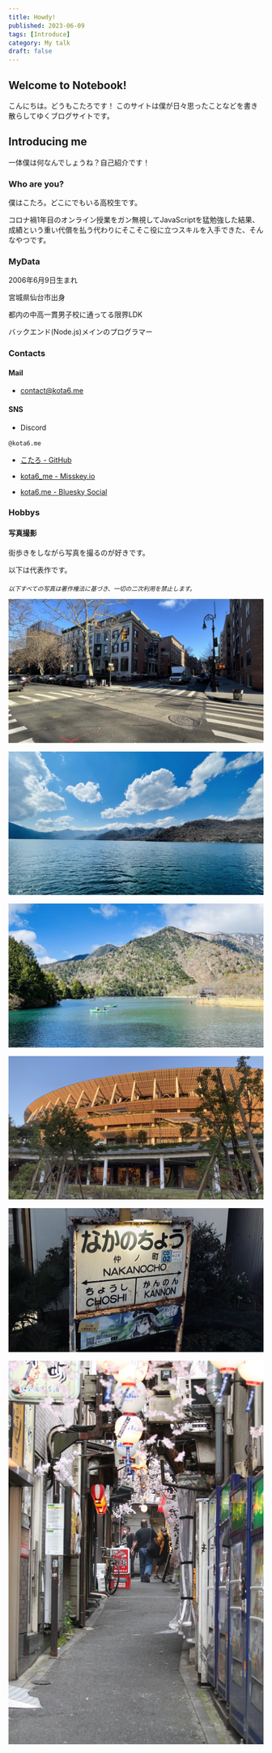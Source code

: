 ```yaml
---
title: Howdy!
published: 2023-06-09
tags: [Introduce]
category: My talk
draft: false
---
```


## Welcome to Notebook!

こんにちは。どうもこたろです！
このサイトは僕が日々思ったことなどを書き散らしてゆくブログサイトです。

## Introducing me

一体僕は何なんでしょうね？自己紹介です！

### Who are you?
僕はこたろ。どこにでもいる高校生です。

コロナ禍1年目のオンライン授業をガン無視してJavaScriptを猛勉強した結果、成績という重い代償を払う代わりにそこそこ役に立つスキルを入手できた、そんなやつです。

### MyData
2006年6月9日生まれ

宮城県仙台市出身

都内の中高一貫男子校に通ってる限界LDK

バックエンド(Node.js)メインのプログラマー

### Contacts

#### Mail
- contact@kota6.me

#### SNS
- Discord
```txt
@kota6.me
```

- [こたろ - GitHub](https://github.com/kota6-me)

- [kota6_me - Misskey.io](https://misskey.io/@kota6_me)

- [kota6.me - Bluesky Social](https://bsky.app/profile/kota6.me)

### Hobbys

#### 写真撮影

街歩きをしながら写真を撮るのが好きです。

以下は代表作です。

<sub>*以下すべての写真は著作権法に基づき、一切の二次利用を禁止します。*</sub>

![A Normal Day of Brooklyn](IMG_0673_Original.jpg)

![Chuzenjiko lake](IMG_2126_Original.jpg)

![This isn't default wallpaper of macOS](IMG_2172_Original.jpg)

![National Stadium - Japan](IMG_2720_Original.jpg)

![Old plate of station name](IMG_3188_Original.jpg)

![Japanese narrow alley](IMG_5615_Original.jpg)